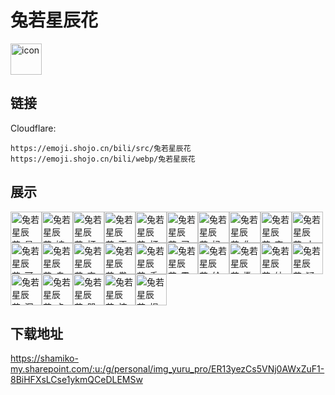 # 兔若星辰花
<img src="https://emoji.shojo.cn/bili/src/兔若星辰花/icon.png" width="50" height="50" alt="icon">

## 链接
Cloudflare:
```
https://emoji.shojo.cn/bili/src/兔若星辰花
https://emoji.shojo.cn/bili/webp/兔若星辰花
```
## 展示
<img src="https://emoji.shojo.cn/bili/src/兔若星辰花/兔若星辰花-星星眼.png" width="50" height="50" alt="兔若星辰花-星星眼"><img src="https://emoji.shojo.cn/bili/src/兔若星辰花/兔若星辰花-嫁给我.png" width="50" height="50" alt="兔若星辰花-嫁给我"><img src="https://emoji.shojo.cn/bili/src/兔若星辰花/兔若星辰花-打call.png" width="50" height="50" alt="兔若星辰花-打call"><img src="https://emoji.shojo.cn/bili/src/兔若星辰花/兔若星辰花-不行了.png" width="50" height="50" alt="兔若星辰花-不行了"><img src="https://emoji.shojo.cn/bili/src/兔若星辰花/兔若星辰花-打脸.png" width="50" height="50" alt="兔若星辰花-打脸"><img src="https://emoji.shojo.cn/bili/src/兔若星辰花/兔若星辰花-买了.png" width="50" height="50" alt="兔若星辰花-买了"><img src="https://emoji.shojo.cn/bili/src/兔若星辰花/兔若星辰花-妈咪.png" width="50" height="50" alt="兔若星辰花-妈咪"><img src="https://emoji.shojo.cn/bili/src/兔若星辰花/兔若星辰花-你再骂？.png" width="50" height="50" alt="兔若星辰花-你再骂？"><img src="https://emoji.shojo.cn/bili/src/兔若星辰花/兔若星辰花-变成老鼠.png" width="50" height="50" alt="兔若星辰花-变成老鼠"><img src="https://emoji.shojo.cn/bili/src/兔若星辰花/兔若星辰花-小草.png" width="50" height="50" alt="兔若星辰花-小草"><img src="https://emoji.shojo.cn/bili/src/兔若星辰花/兔若星辰花-可爱.png" width="50" height="50" alt="兔若星辰花-可爱"><img src="https://emoji.shojo.cn/bili/src/兔若星辰花/兔若星辰花-自闭.png" width="50" height="50" alt="兔若星辰花-自闭"><img src="https://emoji.shojo.cn/bili/src/兔若星辰花/兔若星辰花-变成猪头.png" width="50" height="50" alt="兔若星辰花-变成猪头"><img src="https://emoji.shojo.cn/bili/src/兔若星辰花/兔若星辰花-卷起来了.png" width="50" height="50" alt="兔若星辰花-卷起来了"><img src="https://emoji.shojo.cn/bili/src/兔若星辰花/兔若星辰花-香.png" width="50" height="50" alt="兔若星辰花-香"><img src="https://emoji.shojo.cn/bili/src/兔若星辰花/兔若星辰花-震惊.png" width="50" height="50" alt="兔若星辰花-震惊"><img src="https://emoji.shojo.cn/bili/src/兔若星辰花/兔若星辰花-给点.png" width="50" height="50" alt="兔若星辰花-给点"><img src="https://emoji.shojo.cn/bili/src/兔若星辰花/兔若星辰花-撒泼.png" width="50" height="50" alt="兔若星辰花-撒泼"><img src="https://emoji.shojo.cn/bili/src/兔若星辰花/兔若星辰花-纳尼.png" width="50" height="50" alt="兔若星辰花-纳尼"><img src="https://emoji.shojo.cn/bili/src/兔若星辰花/兔若星辰花-疑问.png" width="50" height="50" alt="兔若星辰花-疑问"><img src="https://emoji.shojo.cn/bili/src/兔若星辰花/兔若星辰花-沉默.png" width="50" height="50" alt="兔若星辰花-沉默"><img src="https://emoji.shojo.cn/bili/src/兔若星辰花/兔若星辰花-卡瓦.png" width="50" height="50" alt="兔若星辰花-卡瓦"><img src="https://emoji.shojo.cn/bili/src/兔若星辰花/兔若星辰花-哭哭.png" width="50" height="50" alt="兔若星辰花-哭哭"><img src="https://emoji.shojo.cn/bili/src/兔若星辰花/兔若星辰花-惊吓.png" width="50" height="50" alt="兔若星辰花-惊吓"><img src="https://emoji.shojo.cn/bili/src/兔若星辰花/兔若星辰花-捏捏.png" width="50" height="50" alt="兔若星辰花-捏捏">

## 下载地址

https://shamiko-my.sharepoint.com/:u:/g/personal/img_yuru_pro/ER13yezCs5VNj0AWxZuF1-8BiHFXsLCse1ykmQCeDLEMSw